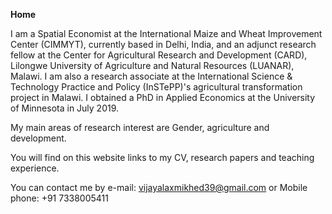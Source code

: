 **Home**

I am a Spatial Economist at the International Maize and Wheat Improvement Center (CIMMYT), currently based in Delhi, India, and an adjunct research fellow at the Center for Agricultural Research and Development (CARD), Lilongwe University of Agriculture and Natural Resources (LUANAR), Malawi. I am also a research associate at the International Science & Technology Practice and Policy (InSTePP)'s agricultural transformation project in Malawi. I obtained a PhD in Applied Economics at the University of Minnesota in July 2019.

My main areas of research interest are Gender, agriculture and development.

You will find on this website links to my CV, research papers and teaching experience.

You can contact me by e-mail: vijayalaxmikhed39@gmail.com or Mobile phone: +91 7338005411
